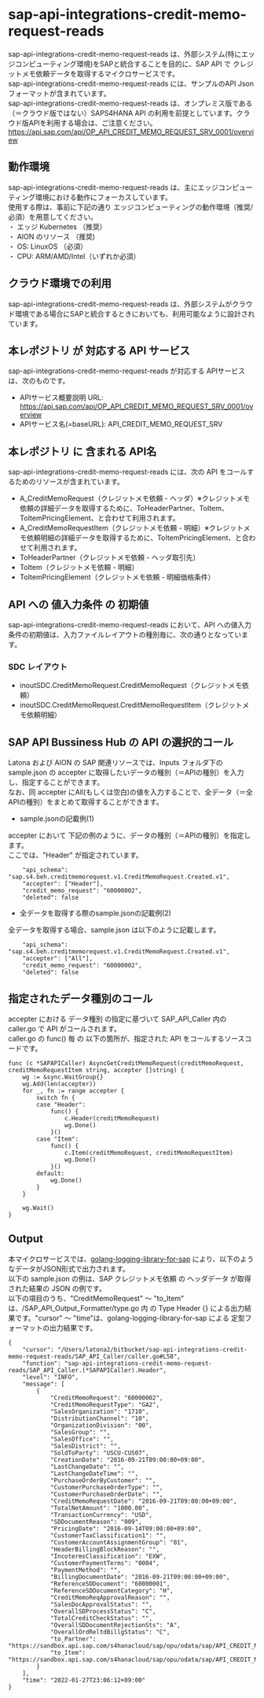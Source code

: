 # sap-api-integrations-credit-memo-request-reads
sap-api-integrations-credit-memo-request-reads は、外部システム(特にエッジコンピューティング環境)をSAPと統合することを目的に、SAP API で クレジットメモ依頼データを取得するマイクロサービスです。    
sap-api-integrations-credit-memo-request-reads には、サンプルのAPI Json フォーマットが含まれています。   
sap-api-integrations-credit-memo-request-reads は、オンプレミス版である（＝クラウド版ではない）SAPS4HANA API の利用を前提としています。クラウド版APIを利用する場合は、ご注意ください。   
https://api.sap.com/api/OP_API_CREDIT_MEMO_REQUEST_SRV_0001/overview  

## 動作環境  
sap-api-integrations-credit-memo-request-reads は、主にエッジコンピューティング環境における動作にフォーカスしています。  
使用する際は、事前に下記の通り エッジコンピューティングの動作環境（推奨/必須）を用意してください。  
・ エッジ Kubernetes （推奨）    
・ AION のリソース （推奨)    
・ OS: LinuxOS （必須）    
・ CPU: ARM/AMD/Intel（いずれか必須）　　

## クラウド環境での利用
sap-api-integrations-credit-memo-request-reads は、外部システムがクラウド環境である場合にSAPと統合するときにおいても、利用可能なように設計されています。  

## 本レポジトリ が 対応する API サービス
sap-api-integrations-credit-memo-request-reads が対応する APIサービス は、次のものです。

* APIサービス概要説明 URL: https://api.sap.com/api/OP_API_CREDIT_MEMO_REQUEST_SRV_0001/overview  
* APIサービス名(=baseURL): API_CREDIT_MEMO_REQUEST_SRV

## 本レポジトリ に 含まれる API名
sap-api-integrations-credit-memo-request-reads には、次の API をコールするためのリソースが含まれています。  

* A_CreditMemoRequest（クレジットメモ依頼 - ヘッダ）※クレジットメモ依頼の詳細データを取得するために、ToHeaderPartner、ToItem、ToItemPricingElement、と合わせて利用されます。
* A_CreditMemoRequestItem（クレジットメモ依頼 - 明細）※クレジットメモ依頼明細の詳細データを取得するために、ToItemPricingElement、と合わせて利用されます。
* ToHeaderPartner（クレジットメモ依頼 - ヘッダ取引先）
* ToItem（クレジットメモ依頼 - 明細）
* ToItemPricingElement（クレジットメモ依頼 - 明細価格条件）

## API への 値入力条件 の 初期値
sap-api-integrations-credit-memo-request-reads において、API への値入力条件の初期値は、入力ファイルレイアウトの種別毎に、次の通りとなっています。  

### SDC レイアウト

* inoutSDC.CreditMemoRequest.CreditMemoRequest（クレジットメモ依頼）
* inoutSDC.CreditMemoRequest.CreditMemoRequestItem（クレジットメモ依頼明細）


## SAP API Bussiness Hub の API の選択的コール

Latona および AION の SAP 関連リソースでは、Inputs フォルダ下の sample.json の accepter に取得したいデータの種別（＝APIの種別）を入力し、指定することができます。  
なお、同 accepter にAll(もしくは空白)の値を入力することで、全データ（＝全APIの種別）をまとめて取得することができます。  

* sample.jsonの記載例(1)  

accepter において 下記の例のように、データの種別（＝APIの種別）を指定します。  
ここでは、"Header" が指定されています。

```
	"api_schema": "sap.s4.beh.creditmemorequest.v1.CreditMemoRequest.Created.v1",
	"accepter": ["Header"],
	"credit_memo_request": "60000002",
	"deleted": false
```
  
* 全データを取得する際のsample.jsonの記載例(2)  

全データを取得する場合、sample.json は以下のように記載します。  

```
	"api_schema": "sap.s4.beh.creditmemorequest.v1.CreditMemoRequest.Created.v1",
	"accepter": ["All"],
	"credit_memo_request": "60000002",
	"deleted": false
```

## 指定されたデータ種別のコール

accepter における データ種別 の指定に基づいて SAP_API_Caller 内の caller.go で API がコールされます。  
caller.go の func() 毎 の 以下の箇所が、指定された API をコールするソースコードです。  

```
func (c *SAPAPICaller) AsyncGetCreditMemoRequest(creditMemoRequest, creditMemoRequestItem string, accepter []string) {
	wg := &sync.WaitGroup{}
	wg.Add(len(accepter))
	for _, fn := range accepter {
		switch fn {
		case "Header":
			func() {
				c.Header(creditMemoRequest)
				wg.Done()
			}()
		case "Item":
			func() {
				c.Item(creditMemoRequest, creditMemoRequestItem)
				wg.Done()
			}()
		default:
			wg.Done()
		}
	}

	wg.Wait()
}
```
## Output  
本マイクロサービスでは、[golang-logging-library-for-sap](https://github.com/latonaio/golang-logging-library-for-sap) により、以下のようなデータがJSON形式で出力されます。  
以下の sample.json の例は、SAP クレジットメモ依頼 の ヘッダデータ が取得された結果の JSON の例です。  
以下の項目のうち、"CreditMemoRequest" ～ "to_Item" は、/SAP_API_Output_Formatter/type.go 内 の Type Header {} による出力結果です。"cursor" ～ "time"は、golang-logging-library-for-sap による 定型フォーマットの出力結果です。  

```
{
	"cursor": "/Users/latona2/bitbucket/sap-api-integrations-credit-memo-request-reads/SAP_API_Caller/caller.go#L58",
	"function": "sap-api-integrations-credit-memo-request-reads/SAP_API_Caller.(*SAPAPICaller).Header",
	"level": "INFO",
	"message": [
		{
			"CreditMemoRequest": "60000002",
			"CreditMemoRequestType": "GA2",
			"SalesOrganization": "1710",
			"DistributionChannel": "10",
			"OrganizationDivision": "00",
			"SalesGroup": "",
			"SalesOffice": "",
			"SalesDistrict": "",
			"SoldToParty": "USCU-CUS07",
			"CreationDate": "2016-09-21T09:00:00+09:00",
			"LastChangeDate": "",
			"LastChangeDateTime": "",
			"PurchaseOrderByCustomer": "",
			"CustomerPurchaseOrderType": "",
			"CustomerPurchaseOrderDate": "",
			"CreditMemoRequestDate": "2016-09-21T09:00:00+09:00",
			"TotalNetAmount": "1000.00",
			"TransactionCurrency": "USD",
			"SDDocumentReason": "009",
			"PricingDate": "2016-09-14T09:00:00+09:00",
			"CustomerTaxClassification1": "",
			"CustomerAccountAssignmentGroup": "01",
			"HeaderBillingBlockReason": "",
			"IncotermsClassification": "EXW",
			"CustomerPaymentTerms": "0004",
			"PaymentMethod": "",
			"BillingDocumentDate": "2016-09-21T09:00:00+09:00",
			"ReferenceSDDocument": "60000001",
			"ReferenceSDDocumentCategory": "H",
			"CreditMemoReqApprovalReason": "",
			"SalesDocApprovalStatus": "",
			"OverallSDProcessStatus": "C",
			"TotalCreditCheckStatus": "",
			"OverallSDDocumentRejectionSts": "A",
			"OverallOrdReltdBillgStatus": "C",
			"to_Partner": "https://sandbox.api.sap.com/s4hanacloud/sap/opu/odata/sap/API_CREDIT_MEMO_REQUEST_SRV/A_CreditMemoRequest('60000002')/to_Partner",
			"to_Item": "https://sandbox.api.sap.com/s4hanacloud/sap/opu/odata/sap/API_CREDIT_MEMO_REQUEST_SRV/A_CreditMemoRequest('60000002')/to_Item"
		}
	],
	"time": "2022-01-27T23:06:12+09:00"
}

```


